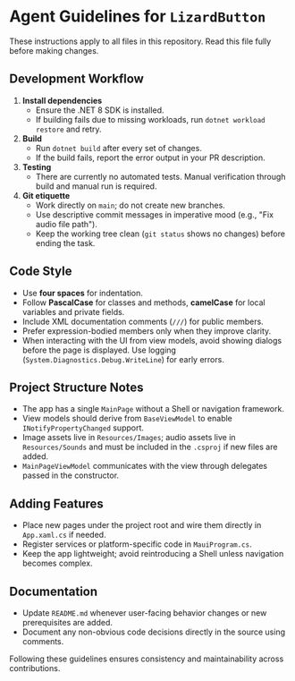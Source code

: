 # Agent Guidelines for `LizardButton`

These instructions apply to all files in this repository. Read this file fully before making changes.

## Development Workflow

1. **Install dependencies**
   - Ensure the .NET 8 SDK is installed.
   - If building fails due to missing workloads, run `dotnet workload restore` and retry.
2. **Build**
   - Run `dotnet build` after every set of changes.
   - If the build fails, report the error output in your PR description.
3. **Testing**
   - There are currently no automated tests. Manual verification through build and manual run is required.
4. **Git etiquette**
   - Work directly on `main`; do not create new branches.
   - Use descriptive commit messages in imperative mood (e.g., "Fix audio file path").
   - Keep the working tree clean (`git status` shows no changes) before ending the task.

## Code Style

- Use **four spaces** for indentation.
- Follow **PascalCase** for classes and methods, **camelCase** for local variables and private fields.
- Include XML documentation comments (`///`) for public members.
- Prefer expression-bodied members only when they improve clarity.
- When interacting with the UI from view models, avoid showing dialogs before the page is displayed. Use logging (`System.Diagnostics.Debug.WriteLine`) for early errors.

## Project Structure Notes

- The app has a single `MainPage` without a Shell or navigation framework.
- View models should derive from `BaseViewModel` to enable `INotifyPropertyChanged` support.
- Image assets live in `Resources/Images`; audio assets live in `Resources/Sounds` and must be included in the `.csproj` if new files are added.
- `MainPageViewModel` communicates with the view through delegates passed in the constructor.

## Adding Features

- Place new pages under the project root and wire them directly in `App.xaml.cs` if needed.
- Register services or platform-specific code in `MauiProgram.cs`.
- Keep the app lightweight; avoid reintroducing a Shell unless navigation becomes complex.

## Documentation

- Update `README.md` whenever user-facing behavior changes or new prerequisites are added.
- Document any non-obvious code decisions directly in the source using comments.

Following these guidelines ensures consistency and maintainability across contributions.
